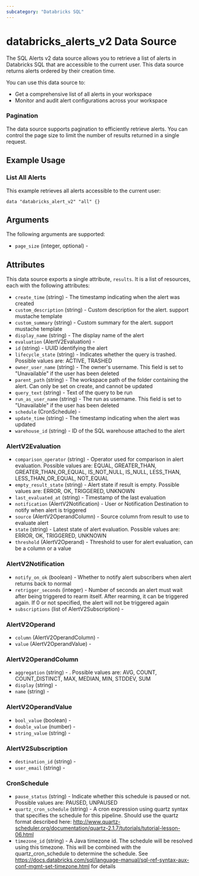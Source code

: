 ```yaml
---
subcategory: "Databricks SQL"
---
```

# databricks_alerts_v2 Data Source
The SQL Alerts v2 data source allows you to retrieve a list of alerts in Databricks SQL that are accessible to the current user. This data source returns alerts ordered by their creation time.

You can use this data source to:
- Get a comprehensive list of all alerts in your workspace
- Monitor and audit alert configurations across your workspace

### Pagination
The data source supports pagination to efficiently retrieve alerts. You can control the page size to limit the number of results returned in a single request.

## Example Usage
### List All Alerts
This example retrieves all alerts accessible to the current user:

```hcl
data "databricks_alert_v2" "all" {}
```


## Arguments
The following arguments are supported:
* `page_size` (integer, optional) - 



## Attributes
This data source exports a single attribute, `results`. It is a list of resources, each with the following attributes:
* `create_time` (string) - The timestamp indicating when the alert was created
* `custom_description` (string) - Custom description for the alert. support mustache template
* `custom_summary` (string) - Custom summary for the alert. support mustache template
* `display_name` (string) - The display name of the alert
* `evaluation` (AlertV2Evaluation) - 
* `id` (string) - UUID identifying the alert
* `lifecycle_state` (string) - Indicates whether the query is trashed. Possible values are: ACTIVE, TRASHED
* `owner_user_name` (string) - The owner's username. This field is set to "Unavailable" if the user has been deleted
* `parent_path` (string) - The workspace path of the folder containing the alert. Can only be set on create, and cannot be updated
* `query_text` (string) - Text of the query to be run
* `run_as_user_name` (string) - The run as username. This field is set to "Unavailable" if the user has been deleted
* `schedule` (CronSchedule) - 
* `update_time` (string) - The timestamp indicating when the alert was updated
* `warehouse_id` (string) - ID of the SQL warehouse attached to the alert

### AlertV2Evaluation
* `comparison_operator` (string) - Operator used for comparison in alert evaluation. Possible values are: EQUAL, GREATER_THAN, GREATER_THAN_OR_EQUAL, IS_NOT_NULL, IS_NULL, LESS_THAN, LESS_THAN_OR_EQUAL, NOT_EQUAL
* `empty_result_state` (string) - Alert state if result is empty. Possible values are: ERROR, OK, TRIGGERED, UNKNOWN
* `last_evaluated_at` (string) - Timestamp of the last evaluation
* `notification` (AlertV2Notification) - User or Notification Destination to notify when alert is triggered
* `source` (AlertV2OperandColumn) - Source column from result to use to evaluate alert
* `state` (string) - Latest state of alert evaluation. Possible values are: ERROR, OK, TRIGGERED, UNKNOWN
* `threshold` (AlertV2Operand) - Threshold to user for alert evaluation, can be a column or a value

### AlertV2Notification
* `notify_on_ok` (boolean) - Whether to notify alert subscribers when alert returns back to normal
* `retrigger_seconds` (integer) - Number of seconds an alert must wait after being triggered to rearm itself. After rearming, it can be triggered again. If 0 or not specified, the alert will not be triggered again
* `subscriptions` (list of AlertV2Subscription) - 

### AlertV2Operand
* `column` (AlertV2OperandColumn) - 
* `value` (AlertV2OperandValue) - 

### AlertV2OperandColumn
* `aggregation` (string) - . Possible values are: AVG, COUNT, COUNT_DISTINCT, MAX, MEDIAN, MIN, STDDEV, SUM
* `display` (string) - 
* `name` (string) - 

### AlertV2OperandValue
* `bool_value` (boolean) - 
* `double_value` (number) - 
* `string_value` (string) - 

### AlertV2Subscription
* `destination_id` (string) - 
* `user_email` (string) - 

### CronSchedule
* `pause_status` (string) - Indicate whether this schedule is paused or not. Possible values are: PAUSED, UNPAUSED
* `quartz_cron_schedule` (string) - A cron expression using quartz syntax that specifies the schedule for this pipeline.
  Should use the quartz format described here: http://www.quartz-scheduler.org/documentation/quartz-2.1.7/tutorials/tutorial-lesson-06.html
* `timezone_id` (string) - A Java timezone id. The schedule will be resolved using this timezone.
  This will be combined with the quartz_cron_schedule to determine the schedule.
  See https://docs.databricks.com/sql/language-manual/sql-ref-syntax-aux-conf-mgmt-set-timezone.html for details